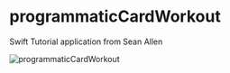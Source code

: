 # programmaticCardWorkout

Swift Tutorial application from Sean Allen

![programmaticCardWorkout]()
